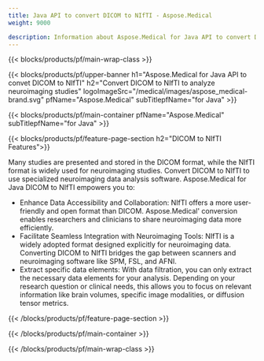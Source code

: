 ```yaml
---
title: Java API to convert DICOM to NIfTI - Aspose.Medical
weight: 9000

description: Information about Aspose.Medical for Java API to convert DICOM to NIfTI
---
```


{{< blocks/products/pf/main-wrap-class >}}

{{< blocks/products/pf/upper-banner h1="Aspose.Medical for Java API to convet DICOM to NIfTI" h2="Convert DICOM to NIfTI to analyze neuroimaging studies" logoImageSrc="/medical/images/aspose_medical-brand.svg" pfName="Aspose.Medical" subTitlepfName="for Java" >}}

{{< blocks/products/pf/main-container pfName="Aspose.Medical" subTitlepfName="for Java" >}}

{{< blocks/products/pf/feature-page-section h2="DICOM to NIfTI Features">}}

<p>Many studies are presented and stored in the DICOM format, while the NIfTI format is widely used for neuroimaging studies. Convert DICOM to NIfTI to use specialized neuroimaging data analysis software. Aspose.Medical for Java DICOM to NIfTI empowers you to:</p>

<ul>
<li>Enhance Data Accessibility and Collaboration: NIfTI offers a more user-friendly and open format than DICOM. Aspose.Medical' conversion enables researchers and clinicians to share neuroimaging data more efficiently.</li>
<li>Facilitate Seamless Integration with Neuroimaging Tools: NIfTI is a widely adopted format designed explicitly for neuroimaging data. Converting DICOM to NIfTI bridges the gap between scanners and neuroimaging software like SPM, FSL, and AFNI.</li>
<li>Extract specific data elements: With data filtration, you can only extract the necessary data elements for your analysis. Depending on your research question or clinical needs, this allows you to focus on relevant information like brain volumes, specific image modalities, or diffusion tensor metrics.</li>
</ul>

{{< /blocks/products/pf/feature-page-section >}}

{{< /blocks/products/pf/main-container >}}

{{< /blocks/products/pf/main-wrap-class >}}